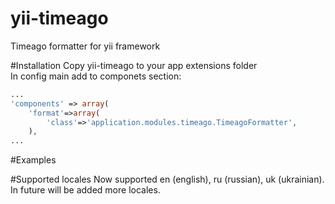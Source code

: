 yii-timeago
===========

Timeago formatter for yii framework

#Installation
Copy yii-timeago to your app extensions folder  
In config main add to componets section:  
```php
...
'components' => array(
	'format'=>array(
		'class'=>'application.modules.timeago.TimeagoFormatter',
    ),
...
```

#Examples

#Supported locales
Now supported en (english), ru (russian), uk (ukrainian).  
In future will be added more locales.  
